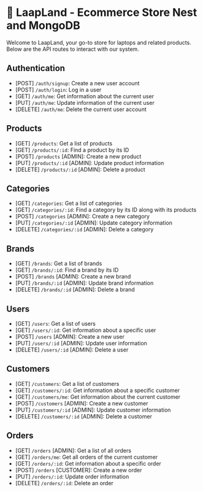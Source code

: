 # 🌿 LaapLand - Ecommerce Store Nest and MongoDB

Welcome to LaapLand, your go-to store for laptops and related products. Below are the API routes to interact with our system.

## Authentication

- [POST] `/auth/signup`: Create a new user account
- [POST] `/auth/login`: Log in a user
- [GET] `/auth/me`: Get information about the current user
- [PUT] `/auth/me`: Update information of the current user
- [DELETE] `/auth/me`: Delete the current user account

## Products

- [GET] `/products`: Get a list of products
- [GET] `/products/:id`: Find a product by its ID
- [POST] `/products` [ADMIN]: Create a new product
- [PUT] `/products/:id` [ADMIN]: Update product information
- [DELETE] `/products/:id` [ADMIN]: Delete a product

## Categories

- [GET] `/categories`: Get a list of categories
- [GET] `/categories/:id`: Find a category by its ID along with its products
- [POST] `/categories` [ADMIN]: Create a new category
- [PUT] `/categories/:id` [ADMIN]: Update category information
- [DELETE] `/categories/:id` [ADMIN]: Delete a category

## Brands

- [GET] `/brands`: Get a list of brands
- [GET] `/brands/:id`: Find a brand by its ID
- [POST] `/brands` [ADMIN]: Create a new brand
- [PUT] `/brands/:id` [ADMIN]: Update brand information
- [DELETE] `/brands/:id` [ADMIN]: Delete a brand

## Users

- [GET] `/users`: Get a list of users
- [GET] `/users/:id`: Get information about a specific user
- [POST] `/users` [ADMIN]: Create a new user
- [PUT] `/users/:id` [ADMIN]: Update user information
- [DELETE] `/users/:id` [ADMIN]: Delete a user

## Customers

- [GET] `/customers`: Get a list of customers
- [GET] `/customers/:id`: Get information about a specific customer
- [GET] `/customers/me`: Get information about the current customer
- [POST] `/customers` [ADMIN]: Create a new customer
- [PUT] `/customers/:id` [ADMIN]: Update customer information
- [DELETE] `/customers/:id` [ADMIN]: Delete a customer

## Orders

- [GET] `/orders` [ADMIN]: Get a list of all orders
- [GET] `/orders/me`: Get all orders of the current customer
- [GET] `/orders/:id`: Get information about a specific order
- [POST] `/orders` [CUSTOMER]: Create a new order
- [PUT] `/orders/:id`: Update order information
- [DELETE] `/orders/:id`: Delete an order
